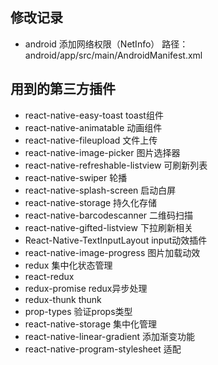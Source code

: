 ## 修改记录

- android 添加网络权限（NetInfo）
路径：android/app/src/main/AndroidManifest.xml


## 用到的第三方插件
- react-native-easy-toast toast组件
- react-native-animatable 动画组件
- react-native-fileupload 文件上传
- react-native-image-picker 图片选择器
- react-native-refreshable-listview 可刷新列表
- react-native-swiper 轮播
- react-native-splash-screen 启动白屏
- react-native-storage 持久化存储
- react-native-barcodescanner 二维码扫描
- react-native-gifted-listview 下拉刷新相关
- React-Native-TextInputLayout input动效插件
- react-native-image-progress 图片加载动效
- redux 集中化状态管理
- react-redux
- redux-promise redux异步处理
- redux-thunk thunk
- prop-types 验证props类型
- react-native-storage 集中化管理
- react-native-linear-gradient 添加渐变功能
- react-native-program-stylesheet 适配